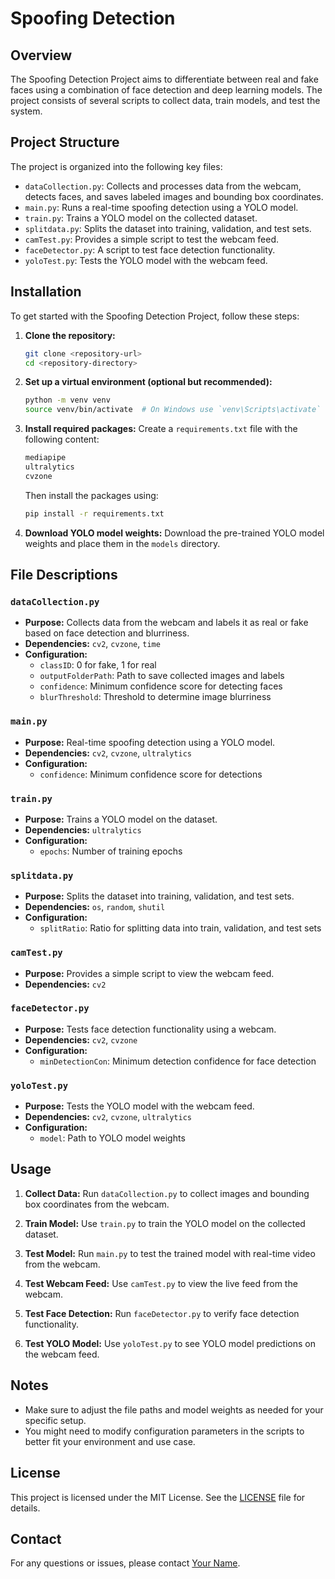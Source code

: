 # Spoofing Detection

## Overview
The Spoofing Detection Project aims to differentiate between real and fake faces using a combination of face detection and deep learning models. The project consists of several scripts to collect data, train models, and test the system.

## Project Structure
The project is organized into the following key files:

- `dataCollection.py`: Collects and processes data from the webcam, detects faces, and saves labeled images and bounding box coordinates.
- `main.py`: Runs a real-time spoofing detection using a YOLO model.
- `train.py`: Trains a YOLO model on the collected dataset.
- `splitdata.py`: Splits the dataset into training, validation, and test sets.
- `camTest.py`: Provides a simple script to test the webcam feed.
- `faceDetector.py`: A script to test face detection functionality.
- `yoloTest.py`: Tests the YOLO model with the webcam feed.

## Installation
To get started with the Spoofing Detection Project, follow these steps:

1. **Clone the repository:**
    ```sh
    git clone <repository-url>
    cd <repository-directory>
    ```

2. **Set up a virtual environment (optional but recommended):**
    ```sh
    python -m venv venv
    source venv/bin/activate  # On Windows use `venv\Scripts\activate`
    ```

3. **Install required packages:**
    Create a `requirements.txt` file with the following content:
    ```txt
    mediapipe
    ultralytics
    cvzone
    ```
    Then install the packages using:
    ```sh
    pip install -r requirements.txt
    ```

4. **Download YOLO model weights:**
    Download the pre-trained YOLO model weights and place them in the `models` directory.

## File Descriptions

### `dataCollection.py`
- **Purpose:** Collects data from the webcam and labels it as real or fake based on face detection and blurriness.
- **Dependencies:** `cv2`, `cvzone`, `time`
- **Configuration:**
  - `classID`: 0 for fake, 1 for real
  - `outputFolderPath`: Path to save collected images and labels
  - `confidence`: Minimum confidence score for detecting faces
  - `blurThreshold`: Threshold to determine image blurriness

### `main.py`
- **Purpose:** Real-time spoofing detection using a YOLO model.
- **Dependencies:** `cv2`, `cvzone`, `ultralytics`
- **Configuration:**
  - `confidence`: Minimum confidence score for detections

### `train.py`
- **Purpose:** Trains a YOLO model on the dataset.
- **Dependencies:** `ultralytics`
- **Configuration:**
  - `epochs`: Number of training epochs

### `splitdata.py`
- **Purpose:** Splits the dataset into training, validation, and test sets.
- **Dependencies:** `os`, `random`, `shutil`
- **Configuration:**
  - `splitRatio`: Ratio for splitting data into train, validation, and test sets

### `camTest.py`
- **Purpose:** Provides a simple script to view the webcam feed.
- **Dependencies:** `cv2`

### `faceDetector.py`
- **Purpose:** Tests face detection functionality using a webcam.
- **Dependencies:** `cv2`, `cvzone`
- **Configuration:**
  - `minDetectionCon`: Minimum detection confidence for face detection

### `yoloTest.py`
- **Purpose:** Tests the YOLO model with the webcam feed.
- **Dependencies:** `cv2`, `cvzone`, `ultralytics`
- **Configuration:**
  - `model`: Path to YOLO model weights

## Usage

1. **Collect Data:**
   Run `dataCollection.py` to collect images and bounding box coordinates from the webcam.

2. **Train Model:**
   Use `train.py` to train the YOLO model on the collected dataset.

3. **Test Model:**
   Run `main.py` to test the trained model with real-time video from the webcam.

4. **Test Webcam Feed:**
   Use `camTest.py` to view the live feed from the webcam.

5. **Test Face Detection:**
   Run `faceDetector.py` to verify face detection functionality.

6. **Test YOLO Model:**
   Use `yoloTest.py` to see YOLO model predictions on the webcam feed.

## Notes

- Make sure to adjust the file paths and model weights as needed for your specific setup.
- You might need to modify configuration parameters in the scripts to better fit your environment and use case.

## License
This project is licensed under the MIT License. See the [LICENSE](LICENSE) file for details.

## Contact
For any questions or issues, please contact [Your Name](your.email@example.com).
